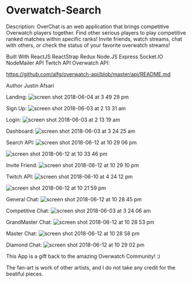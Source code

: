 # Overwatch-Search

Description:
OverChat is an web application that brings competitive Overwatch players together. Find other serious players to play competitive ranked matches within specific ranks! Invite friends, watch streams, chat with others, or check the status of your favorite overwatch streams!

Built With
ReactJS
ReactStrap 
Redux 
Node.JS
Express
Socket.IO
NodeMailer API
Twitch API
Overwatch API:

 https://github.com/alfg/overwatch-api/blob/master/api/README.md


Author
Justin Afsari


Landing:
![screen shot 2018-06-04 at 3 49 29 pm](https://user-images.githubusercontent.com/28635782/40945800-2c8ce1d6-680f-11e8-883e-b7cb29bd75c6.png)

Sign Up:
![screen shot 2018-06-03 at 2 13 31 am](https://user-images.githubusercontent.com/28635782/40885043-0e26b488-66d4-11e8-8dbe-2f334a5b86b7.png)

Login:
![screen shot 2018-06-03 at 2 13 19 am](https://user-images.githubusercontent.com/28635782/40885041-0bb3da00-66d4-11e8-84ec-b684c5e8d36a.png)

Dashboard:
![screen shot 2018-06-03 at 3 24 25 am](https://user-images.githubusercontent.com/28635782/40885574-cedde2a6-66dd-11e8-9013-54b54beccfbf.png)

Search API:
![screen shot 2018-06-12 at 10 29 06 pm](https://user-images.githubusercontent.com/28635782/41331943-7bac21aa-6e90-11e8-8190-ec1a991dbeb0.png)

![screen shot 2018-06-12 at 10 33 46 pm](https://user-images.githubusercontent.com/28635782/41331999-c01ebf32-6e90-11e8-9e78-8d0581fad0c9.png)


Invite Friend:
![screen shot 2018-06-12 at 10 29 10 pm](https://user-images.githubusercontent.com/28635782/41331945-7ccd9046-6e90-11e8-996a-828ad75abcba.png)

Twitch API:
![screen shot 2018-06-10 at 4 24 12 pm](https://user-images.githubusercontent.com/28635782/41207468-626b1424-6ccb-11e8-9c8f-26756a6393e4.png)


![screen shot 2018-06-12 at 10 21 59 pm](https://user-images.githubusercontent.com/28635782/41331738-6a728ee8-6e8f-11e8-9c15-5479d82b9d9e.png)



General Chat:
![screen shot 2018-06-12 at 10 28 45 pm](https://user-images.githubusercontent.com/28635782/41331929-72144848-6e90-11e8-8c5e-ee3b9a215f43.png)

Competitive Chat:
![screen shot 2018-06-03 at 3 24 06 am](https://user-images.githubusercontent.com/28635782/40885577-db32abcc-66dd-11e8-983d-7f49e7f74bbb.png)

GrandMaster Chat:
![screen shot 2018-06-12 at 10 28 53 pm](https://user-images.githubusercontent.com/28635782/41331932-75143e04-6e90-11e8-928d-3a39c302c21a.png)

Master Chat:
![screen shot 2018-06-12 at 10 28 58 pm](https://user-images.githubusercontent.com/28635782/41331935-76459b9c-6e90-11e8-854e-403bf2ad440a.png)

Diamond Chat:
![screen shot 2018-06-12 at 10 29 02 pm](https://user-images.githubusercontent.com/28635782/41331937-79c921c6-6e90-11e8-8a3a-9089c0cac223.png)



This App is a gift back to the amazing Overwatch Community! :)

The fan-art is work of other artists, and I do not take any credit for the beatiful pieces. 